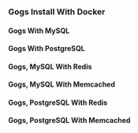### Gogs Install With Docker


#### Gogs With MySQL


#### Gogs With PostgreSQL


#### Gogs, MySQL With Redis


#### Gogs, MySQL With Memcached


#### Gogs, PostgreSQL With Redis


#### Gogs, PostgreSQL With Memcached




